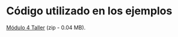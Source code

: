 # Código utilizado en los ejemplos

[Módulo 4 Taller](http://aularagon.catedu.es/materialesaularagon2013/POO-Tecnologia/M4/Modulo4Taller.zip "Módulo 4 Taller [zip - 0.04 MB]") (zip - 0.04 MB).

